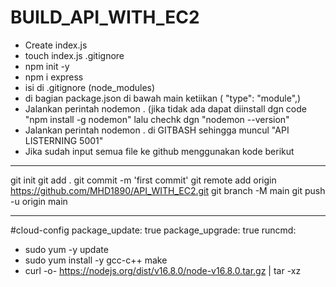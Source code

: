 # BUILD_API_WITH_EC2
- Create index.js
- touch index.js .gitignore
- npm init -y
- npm i express
- isi di .gitignore (node_modules)
- di bagian package.json di bawah main ketiikan ( "type": "module",)
- Jalankan perintah nodemon . (jika tidak ada dapat diinstall dgn code "npm install -g nodemon" lalu chechk dgn "nodemon --version"
- Jalankan perintah nodemon . di GITBASH sehingga muncul "API LISTERNING 5001"
- Jika sudah input semua file ke github menggunakan kode berikut
_______________________________________________________________________
git init
git add .
git commit -m 'first commit'
git remote add origin https://github.com/MHD1890/API_WITH_EC2.git
git branch -M main
git push -u origin main
_______________________________________________________________________
#cloud-config
package_update: true
package_upgrade: true
runcmd:
- sudo yum -y update
- sudo yum install -y gcc-c++ make
- curl -o- https://nodejs.org/dist/v16.8.0/node-v16.8.0.tar.gz | tar -xz

